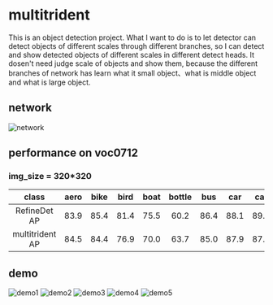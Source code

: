 # multitrident
This is an object detection project. What I want to do is to let detector can detect objects of different scales through different branches, so I can detect and show detected objects of different scales in different detect heads. It dosen't need judge scale of objects and show them, because the different branches of network has learn what it small object、what is middle object and what is large object.
## network
![network](https://github.com/wei-yuma/multitrident/tree/master/images/network.png)
## performance on voc0712
### img_size = 320*320

|class| aero | bike | bird | boat | bottle | bus | car|cat |chair | cow|table|dog|horse|mbike|person|plant|sheep|sofa|train|Tv|
| :------: | :------: | :------: | :------: | :------: | :------: | :------: | :------: | :------: | :------: | :------: | :------: | :------: | :------: | :------: | :------: | :------: | :------: | :------: | :------: | :------: |
| RefineDet AP | 83.9 | 85.4 | 81.4 | 75.5 | 60.2 | 86.4 | 88.1|89.1 |62.7 | 83.9|77.0|85.4|87.1|86.7|82.6|55.3|82.7|78.5|88.1|79.4|
| multitrident AP |84.5| 84.4 | 76.9 | 70.0 |63.7|85.0| 87.9|87.5|62.2 |80.4|67.7|83.4|87.4|85.2|81.6|50.9|80.9|76.0|84.6|77.4|

## demo

![demo1](https://github.com/wei-yuma/multitrident/tree/master/images/1.png)
![demo2](https://github.com/wei-yuma/multitrident/tree/master/images/2.png)
![demo3](https://github.com/wei-yuma/multitrident/tree/master/images/3.png)
![demo4](https://github.com/wei-yuma/multitrident/tree/master/images/4.png)
![demo5](https://github.com/wei-yuma/multitrident/tree/master/images/5.png)
